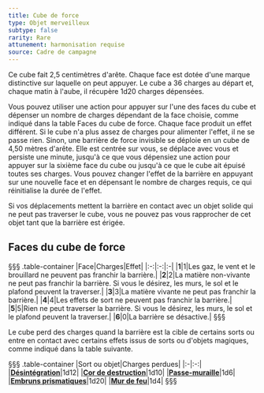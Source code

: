 ```yaml
---
title: Cube de force
type: Objet merveilleux
subtype: false
rarity: Rare
attunement: harmonisation requise
source: Cadre de campagne
---
```

Ce cube fait 2,5 centimètres d'arête. Chaque face est dotée d'une marque distinctive sur laquelle on peut appuyer. Le cube a 36 charges au départ et, chaque matin à l'aube, il récupère 1d20 charges dépensées.

Vous pouvez utiliser une action pour appuyer sur l'une des faces du cube et dépenser un nombre de charges dépendant de la face choisie, comme indiqué dans la table Faces du cube de force. Chaque face produit un effet différent. Si le cube n'a plus assez de charges pour alimenter l'effet, il ne se passe rien. Sinon, une barrière de force invisible se déploie en un cube de 4,50 mètres d'arête. Elle est centrée sur vous, se déplace avec vous et persiste une minute, jusqu'à ce que vous dépensiez une action pour appuyer sur la sixième face du cube ou jusqu'à ce que le cube ait épuisé toutes ses charges. Vous pouvez changer l'effet de la barrière en appuyant sur une nouvelle face et en dépensant le nombre de charges requis, ce qui réinitialise la durée de l'effet.

Si vos déplacements mettent la barrière en contact avec un objet solide qui ne peut pas traverser le cube, vous ne pouvez pas vous rapprocher de cet objet tant que la barrière est érigée.

## Faces du cube de force
§§§ .table-container
|Face|Charges|Effet|
|:-:|:-:|:-|
|**1**|1|Les gaz, le vent et le brouillard ne peuvent pas franchir la barrière.|
|**2**|2|La matière non-vivante ne peut pas franchir la barrière. Si vous le désirez, les murs, le sol et le plafond peuvent la traverser.|
|**3**|3|La matière vivante ne peut pas franchir la barrière.|
|**4**|4|Les effets de sort ne peuvent pas franchir la barrière.|
|**5**|5|Rien ne peut traverser la barrière. Si vous le désirez, les murs, le sol et le plafond peuvent la traverser.|
|**6**|0|La barrière se désactive.|
§§§

Le cube perd des charges quand la barrière est la cible de certains sorts ou entre en contact avec certains effets issus de sorts ou d'objets magiques, comme indiqué dans la table suivante.

§§§ .table-container
|Sort ou objet|Charges perdues|
|:-|:-:|
|**[Désintégration](/grimoire/desintegration/)**|1d12|
|**[Cor de destruction](/liste-objets-magiques/cor-de-destruction/)**|1d10|
|**[Passe-muraille](/grimoire/passe-muraille/)**|1d6|
|**[Embruns prismatiques](/grimoire/embruns-prismatiques/)**|1d20|
|**[Mur de feu](/grimoire/mur-de-feu/)**|1d4|
§§§
